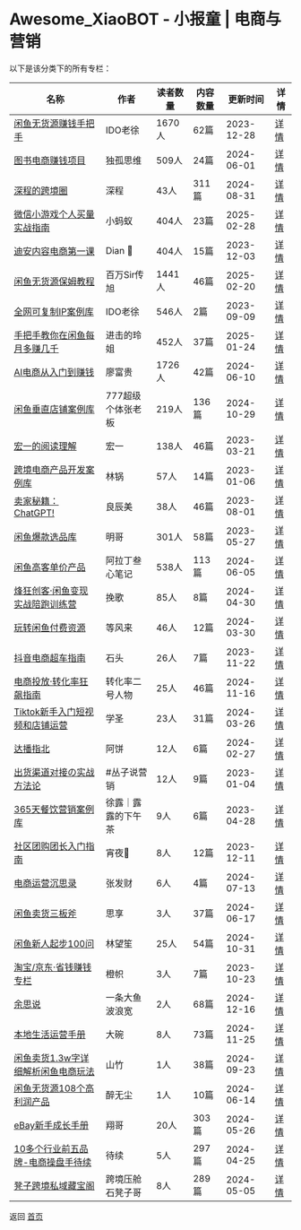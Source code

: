 # Awesome_XiaoBOT - 小报童 | 电商与营销

以下是该分类下的所有专栏：

| 名称 | 作者 | 读者数量 | 内容数量 | 更新时间 | 详情 |
|------|------|----------|----------|----------|------|
| [闲鱼无货源赚钱手把手](https://xiaobot.net/p/xianyu?refer=0b133df9-27dc-423b-8101-639049001c13) | IDO老徐 | 1670人 | 62篇 |  2023-12-28 | [详情](../data/xianyu.md) |
| [图书电商赚钱项目](https://xiaobot.net/p/dugu01?refer=0b133df9-27dc-423b-8101-639049001c13) | 独孤思维 | 509人 | 24篇 |  2024-06-01 | [详情](../data/dugu01.md) |
| [深程的跨境圈](https://xiaobot.net/p/SC2024?refer=0b133df9-27dc-423b-8101-639049001c13) | 深程 | 43人 | 311篇 |  2024-08-31 | [详情](../data/SC2024.md) |
| [微信小游戏个人买量实战指南](https://xiaobot.net/p/wxminigamemlsz?refer=0b133df9-27dc-423b-8101-639049001c13) | 小蚂蚁 | 404人 | 23篇 |  2025-02-28 | [详情](../data/wxminigamemlsz.md) |
| [迪安内容电商第一课](https://xiaobot.net/p/6688168?refer=0b133df9-27dc-423b-8101-639049001c13) | Dian 🍷 | 404人 | 15篇 |  2023-12-03 | [详情](../data/6688168.md) |
| [闲鱼无货源保姆教程](https://xiaobot.net/p/Wangbaiwan_233?refer=0b133df9-27dc-423b-8101-639049001c13) | 百万Sir传旭 | 1441人 | 46篇 |  2025-02-20 | [详情](../data/Wangbaiwan_233.md) |
| [全网可复制IP案例库](https://xiaobot.net/p/ip100?refer=0b133df9-27dc-423b-8101-639049001c13) | IDO老徐 | 546人 | 2篇 |  2023-09-09 | [详情](../data/ip100.md) |
| [手把手教你在闲鱼每月多赚几千](https://xiaobot.net/p/ling818?refer=0b133df9-27dc-423b-8101-639049001c13) | 进击的玲姐 | 452人 | 37篇 |  2025-01-24 | [详情](../data/ling818.md) |
| [AI电商从入门到赚钱](https://xiaobot.net/p/fugui01?refer=0b133df9-27dc-423b-8101-639049001c13) | 廖富贵 | 1726人 | 42篇 |  2024-06-10 | [详情](../data/fugui01.md) |
| [闲鱼垂直店铺案例库](https://xiaobot.net/p/f86562?refer=0b133df9-27dc-423b-8101-639049001c13) | 777超级个体张老板 | 219人 | 136篇 |  2024-10-29 | [详情](../data/f86562.md) |
| [宏一的阅读理解](https://xiaobot.net/p/605294954?refer=0b133df9-27dc-423b-8101-639049001c13) | 宏一 | 138人 | 46篇 |  2023-03-21 | [详情](../data/605294954.md) |
| [跨境电商产品开发案例库](https://xiaobot.net/p/chanpin?refer=0b133df9-27dc-423b-8101-639049001c13) | 林锅 | 57人 | 14篇 |  2023-01-06 | [详情](../data/chanpin.md) |
| [卖家秘籍：ChatGPT!](https://xiaobot.net/p/ChatGPT0Amazon?refer=0b133df9-27dc-423b-8101-639049001c13) | 良辰美 | 38人 | 46篇 |  2023-08-01 | [详情](../data/ChatGPT0Amazon.md) |
| [闲鱼爆款选品库](https://xiaobot.net/p/xianyu_share?refer=0b133df9-27dc-423b-8101-639049001c13) | 明哥 | 301人 | 58篇 |  2023-05-27 | [详情](../data/xianyu_share.md) |
| [闲鱼高客单价产品](https://xiaobot.net/p/gaojia?refer=0b133df9-27dc-423b-8101-639049001c13) | 阿拉丁叁心笔记 | 538人 | 113篇 |  2024-06-05 | [详情](../data/gaojia.md) |
| [烽狂创客·闲鱼变现实战陪跑训练营](https://xiaobot.net/p/xianyu0?refer=0b133df9-27dc-423b-8101-639049001c13) | 挽歌 | 85人 | 8篇 |  2024-04-30 | [详情](../data/xianyu0.md) |
| [玩转闲鱼付费资源](https://xiaobot.net/p/fenggeXy?refer=0b133df9-27dc-423b-8101-639049001c13) | 等风来 | 46人 | 12篇 |  2024-03-30 | [详情](../data/fenggeXy.md) |
| [抖音电商超车指南](https://xiaobot.net/p/CLH001?refer=0b133df9-27dc-423b-8101-639049001c13) | 石头 | 26人 | 7篇 |  2023-11-22 | [详情](../data/CLH001.md) |
| [电商投放·转化率狂飙指南](https://xiaobot.net/p/W969830544?refer=0b133df9-27dc-423b-8101-639049001c13) | 转化率二号人物 | 25人 | 46篇 |  2024-11-16 | [详情](../data/W969830544.md) |
| [Tiktok新手入门短视频和店铺运营](https://xiaobot.net/p/TK1688?refer=0b133df9-27dc-423b-8101-639049001c13) | 学圣 | 23人 | 31篇 |  2024-03-26 | [详情](../data/TK1688.md) |
| [达播指北](https://xiaobot.net/p/dbsc0101?refer=0b133df9-27dc-423b-8101-639049001c13) | 阿饼 | 12人 | 6篇 |  2024-02-27 | [详情](../data/dbsc0101.md) |
| [出货渠道对接の实战方法论](https://xiaobot.net/p/qudaoduijie?refer=0b133df9-27dc-423b-8101-639049001c13) | #丛子说营销 | 12人 | 9篇 |  2023-01-04 | [详情](../data/qudaoduijie.md) |
| [365天餐饮营销案例库](https://xiaobot.net/p/xulu2004cn?refer=0b133df9-27dc-423b-8101-639049001c13) | 徐露｜露露的下午茶 | 9人 | 6篇 |  2023-04-28 | [详情](../data/xulu2004cn.md) |
| [社区团购团长入门指南](https://xiaobot.net/p/sqtg001?refer=0b133df9-27dc-423b-8101-639049001c13) | 宵夜🥒 | 8人 | 12篇 |  2023-12-11 | [详情](../data/sqtg001.md) |
| [电商运营沉思录](https://xiaobot.net/p/zfc20240624?refer=0b133df9-27dc-423b-8101-639049001c13) | 张发财 | 6人 | 4篇 |  2024-07-13 | [详情](../data/zfc20240624.md) |
| [闲鱼卖货三板斧](https://xiaobot.net/p/xianyu2023?refer=0b133df9-27dc-423b-8101-639049001c13) | 思享 | 3人 | 37篇 |  2024-06-17 | [详情](../data/xianyu2023.md) |
| [闲鱼新人起步100问](https://xiaobot.net/p/linwsxianyu?refer=0b133df9-27dc-423b-8101-639049001c13) | 林望笙 | 25人 | 54篇 |  2024-10-31 | [详情](../data/linwsxianyu.md) |
| [淘宝/京东·省钱赚钱专栏](https://xiaobot.net/p/chengzhi?refer=0b133df9-27dc-423b-8101-639049001c13) | 橙帜 | 3人 | 7篇 |  2023-10-23 | [详情](../data/chengzhi.md) |
| [余思说](https://xiaobot.net/p/flyfisher?refer=0b133df9-27dc-423b-8101-639049001c13) | 一条大鱼波浪宽 | 2人 | 68篇 |  2024-12-16 | [详情](../data/flyfisher.md) |
| [本地生活运营手册](https://xiaobot.net/p/dawan9488?refer=0b133df9-27dc-423b-8101-639049001c13) | 大碗 | 8人 | 73篇 |  2024-11-25 | [详情](../data/dawan9488.md) |
| [闲鱼卖货1.3w字详细解析闲鱼电商玩法](https://xiaobot.net/p/shanzhu?refer=0b133df9-27dc-423b-8101-639049001c13) | 山竹 | 1人 | 38篇 |  2024-09-23 | [详情](../data/shanzhu.md) |
| [闲鱼无货源108个高利润产品](https://xiaobot.net/p/huafei869?refer=0b133df9-27dc-423b-8101-639049001c13) | 醉无尘 | 1人 | 10篇 |  2024-06-14 | [详情](../data/huafei869.md) |
| [eBay新手成长手册](https://xiaobot.net/p/kjdsxiang?refer=0b133df9-27dc-423b-8101-639049001c13) | 翔哥 | 20人 | 303篇 |  2024-05-26 | [详情](../data/kjdsxiang.md) |
| [10多个行业前五品牌-电商操盘手待续](https://xiaobot.net/p/dadao?refer=0b133df9-27dc-423b-8101-639049001c13) | 待续 | 5人 | 297篇 |  2024-04-25 | [详情](../data/dadao.md) |
| [凳子跨境私域藏宝阁](https://xiaobot.net/p/dengzi888?refer=0b133df9-27dc-423b-8101-639049001c13) | 跨境压舱石凳子哥 | 8人 | 289篇 |  2024-05-05 | [详情](../data/dengzi888.md) |


返回 [首页](../README.md)
